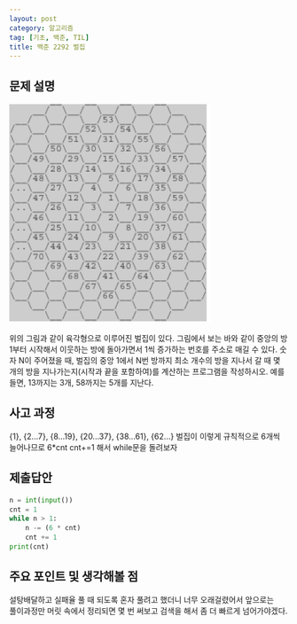 ```yaml
---
layout: post
category: 알고리즘
tag: [기초, 백준, TIL]
title: 백준 2292 벌집
---
```


## 문제 설명

<img src="../public/img/beehive.png">

위의 그림과 같이 육각형으로 이루어진 벌집이 있다. 그림에서 보는 바와 같이 중앙의 방 1부터 시작해서 이웃하는 방에 돌아가면서 1씩 증가하는 번호를 주소로 매길 수 있다. 숫자 N이 주어졌을 때, 벌집의 중앙 1에서 N번 방까지 최소 개수의 방을 지나서 갈 때 몇 개의 방을 지나가는지(시작과 끝을 포함하여)를 계산하는 프로그램을 작성하시오. 예를 들면, 13까지는 3개, 58까지는 5개를 지난다.

## 사고 과정

{1}, {2...7}, {8...19}, {20...37}, {38...61}, {62...}
벌집이 이렇게 규칙적으로 6개씩 늘어나므로 6*cnt cnt+=1 해서 while문을 돌려보자

## 제출답안

```python
n = int(input())
cnt = 1
while n > 1:
    n -= (6 * cnt)
    cnt += 1
print(cnt)

```  

## 주요 포인트 및 생각해볼 점 

설탕배달하고 실패율 풀 때 되도록 혼자 풀려고 했더니 너무 오래걸렸어서 앞으로는  
풀이과정만 머릿 속에서 정리되면 몇 번 써보고 검색을 해서 좀 더 빠르게 넘어가야겠다. 
